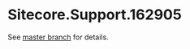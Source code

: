 # Sitecore.Support.162905

See [master branch](https://github.com/sitecoresupport/Sitecore.Support.162905) for details.